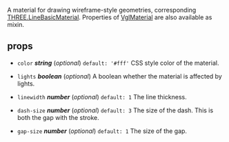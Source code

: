 A material for drawing wireframe-style geometries, corresponding [THREE.LineBasicMaterial](https://threejs.org/docs/index.html#api/materials/LineBasicMaterial). Properties of [VglMaterial](vgl-material) are also available as mixin. 



## props 
- `color` ***string*** (*optional*) `default: '#fff'` 
CSS style color of the material. 

- `lights` ***boolean*** (*optional*) 
A boolean whether the material is affected by lights. 

- `linewidth` ***number*** (*optional*) `default: 1` 
The line thickness. 

- `dash-size` ***number*** (*optional*) `default: 3` 
The size of the dash. This is both the gap with the stroke. 

- `gap-size` ***number*** (*optional*) `default: 1` 
The size of the gap. 




